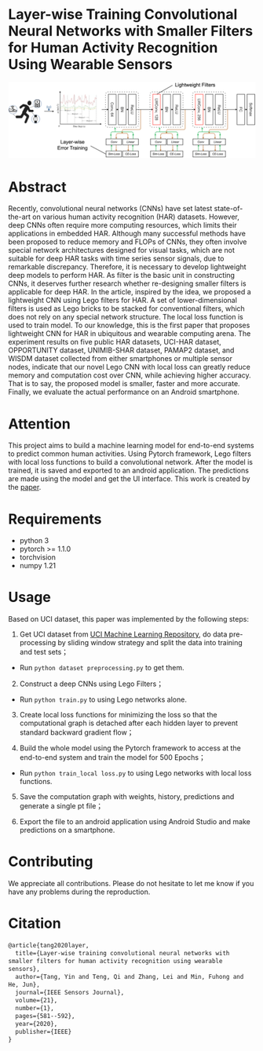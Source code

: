 # Layer-wise Training Convolutional Neural Networks with Smaller Filters for Human Activity Recognition Using Wearable Sensors
![Image text](https://github.com/yinntag/Layer-wise-training-convolutional-neural-networks-with-smaller-filters-for-HAR/blob/master/Figure/model.png)
# Abstract
Recently, convolutional neural networks (CNNs) have set latest state-of-the-art on various human activity recognition (HAR) datasets. However, deep CNNs often require more computing resources, which limits their applications in embedded HAR. Although many successful methods have been proposed to reduce memory and FLOPs of CNNs, they often involve special network architectures designed for visual tasks, which are not suitable for deep HAR tasks with time series sensor signals, due to remarkable discrepancy. Therefore, it is necessary to develop lightweight deep models to perform HAR. As filter is the basic unit in constructing CNNs, it deserves further research whether re-designing smaller filters is applicable for deep HAR. In the article, inspired by the idea, we proposed a lightweight CNN using Lego filters for HAR. A set of lower-dimensional filters is used as Lego bricks to be stacked for conventional filters, which does not rely on any special network structure. The local loss function is used to train model. To our knowledge, this is the first paper that proposes lightweight CNN for HAR in ubiquitous and wearable computing arena. The experiment results on five public HAR datasets, UCI-HAR dataset, OPPORTUNITY dataset, UNIMIB-SHAR dataset, PAMAP2 dataset, and WISDM dataset collected from either smartphones or multiple sensor nodes, indicate that our novel Lego CNN with local loss can greatly reduce memory and computation cost over CNN, while achieving higher accuracy. That is to say, the proposed model is smaller, faster and more accurate. Finally, we evaluate the actual performance on an Android smartphone.
# Attention
This project aims to build a machine learning model for end-to-end systems to predict common human activities. Using Pytorch framework, Lego filters with local loss functions to build a convolutional network. After the model is trained, it is saved and exported to an android application. The predictions are made using the model and get the UI interface. This work is created by the [paper](https://arxiv.org/pdf/2005.03948.pdf).

# Requirements
- python 3
- pytorch >= 1.1.0
- torchvision
- numpy 1.21

# Usage
Based on UCI dataset, this paper was implemented by the following steps:

1. Get UCI dataset from [UCI Machine Learning Repository](https://archive.ics.uci.edu/ml/index.php), do data pre-processing by sliding window strategy and split the data into training and test sets；
- Run `python dataset preprocessing.py` to get them.

2. Construct a deep CNNs using Lego Filters；
- Run `python train.py` to using Lego networks alone.

3. Create local loss functions for minimizing the loss so that the computational graph is detached after each hidden layer to prevent standard backward gradient flow；

4. Build the whole model using the Pytorch framework to access at the end-to-end system and train the model for 500 Epochs；
- Run `python train_local loss.py` to using Lego networks with local loss functions.

5. Save the computation graph with weights, history, predictions and generate a single pt file；

6. Export the file to an android application using Android Studio and make predictions on a smartphone.

# Contributing
We appreciate all contributions. Please do not hesitate to let me know if you have any problems during the reproduction.

# Citation
```
@article{tang2020layer,
  title={Layer-wise training convolutional neural networks with smaller filters for human activity recognition using wearable sensors},
  author={Tang, Yin and Teng, Qi and Zhang, Lei and Min, Fuhong and He, Jun},
  journal={IEEE Sensors Journal},
  volume={21},
  number={1},
  pages={581--592},
  year={2020},
  publisher={IEEE}
}
```

